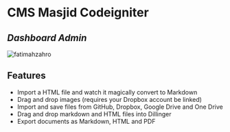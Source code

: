 # CMS Masjid Codeigniter
## _Dashboard Admin_
![fatimahzahro](https://user-images.githubusercontent.com/108508594/176892730-a6a7c0c8-b9e3-4339-819e-7445a484598e.PNG)

## Features

- Import a HTML file and watch it magically convert to Markdown
- Drag and drop images (requires your Dropbox account be linked)
- Import and save files from GitHub, Dropbox, Google Drive and One Drive
- Drag and drop markdown and HTML files into Dillinger
- Export documents as Markdown, HTML and PDF
